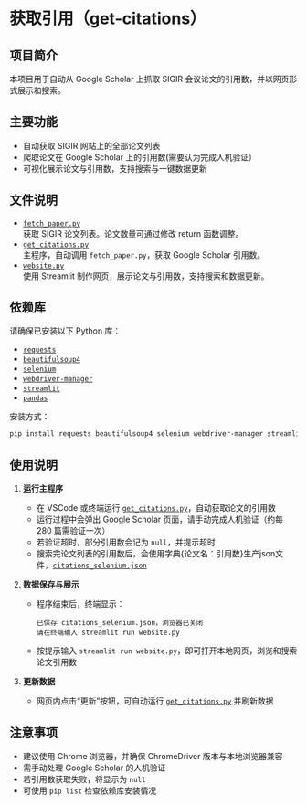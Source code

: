# 获取引用（get-citations）

## 项目简介

本项目用于自动从 Google Scholar 上抓取 SIGIR 会议论文的引用数，并以网页形式展示和搜索。

## 主要功能

- 自动获取 SIGIR 网站上的全部论文列表
- 爬取论文在 Google Scholar 上的引用数(需要认为完成人机验证）
- 可视化展示论文与引用数，支持搜索与一键数据更新

## 文件说明

- [`fetch_paper.py`](https://github.com/chenxuanyi-hub/get-citations/blob/main/fetch_paper.py)  
  获取 SIGIR 论文列表。论文数量可通过修改 return 函数调整。
- [`get_citations.py`](https://github.com/chenxuanyi-hub/get-citations/blob/main/get_citations.py)  
  主程序，自动调用 `fetch_paper.py`，获取 Google Scholar 引用数。
- [`website.py`](https://github.com/chenxuanyi-hub/get-citations/blob/main/website.py)  
  使用 Streamlit 制作网页，展示论文与引用数，支持搜索和数据更新。

## 依赖库

请确保已安装以下 Python 库：

- [`requests`](https://docs.python-requests.org/en/master/)
- [`beautifulsoup4`](https://www.crummy.com/software/BeautifulSoup/bs4/doc/)
- [`selenium`](https://selenium-python.readthedocs.io/)
- [`webdriver-manager`](https://github.com/SergeyPirogov/webdriver_manager)
- [`streamlit`](https://docs.streamlit.io/)
- [`pandas`](https://pandas.pydata.org/)

安装方式：
```bash
pip install requests beautifulsoup4 selenium webdriver-manager streamlit pandas
```

## 使用说明

1. **运行主程序**
    - 在 VSCode 或终端运行 [`get_citations.py`](https://github.com/chenxuanyi-hub/get-citations/blob/main/get_citations.py)，自动获取论文的引用数
    - 运行过程中会弹出 Google Scholar 页面，请手动完成人机验证（约每 280 篇需验证一次）
    - 若验证超时，部分引用数会记为 `null`，并提示超时
    - 搜索完论文列表的引用数后，会使用字典{论文名：引用数}生产json文件，[`citations_selenium.json`](https://github.com/chenxuanyi-hub/get-citations/blob/main/citations_selenium.json)

2. **数据保存与展示**
    - 程序结束后，终端显示：
      ```
      已保存 citations_selenium.json，浏览器已关闭
      请在终端输入 streamlit run website.py
      ```
    - 按提示输入 `streamlit run website.py`，即可打开本地网页，浏览和搜索论文引用数

3. **更新数据**
    - 网页内点击“更新”按钮，可自动运行 [`get_citations.py`](https://github.com/chenxuanyi-hub/get-citations/blob/main/get_citations.py) 并刷新数据

## 注意事项

- 建议使用 Chrome 浏览器，并确保 ChromeDriver 版本与本地浏览器兼容
- 需手动处理 Google Scholar 的人机验证
- 若引用数获取失败，将显示为 `null`
- 可使用 `pip list` 检查依赖库安装情况

